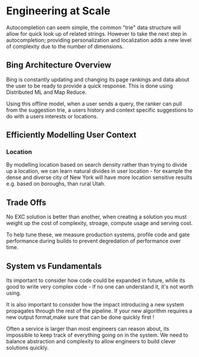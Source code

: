 # Engineering at Scale

Autocompletion can seem simple, the common "trie" data structure will allow for quick look up of related strings. However to take the next step in autocompletion; providing personalization and localization adds a new level of complexity due to the number of dimensions.

## Bing Architecture Overview

Bing is constantly updating and changing its page rankings and data about the user to be ready to provide a quick response. This is done using Distributed ML and Map Reduce.

Using this offline model, when a user sends a query, the ranker can pull from the suggestion trie, a users history and context specific suggestions to do with a users interests or locations.

## Efficiently Modelling User Context

### Location

By modelling location based on search density rather than trying to divide up a location, we can learn natural divides in user location - for example the dense and diverse city of New York will have more location sensitive results e.g. based on boroughs, than rural Utah. 

## Trade Offs

No EXC solution is better than another, when creating a solution you must weight up the cost of complexity, stroage, compute usage and serving cost. 

To help tune these, we measure production systems, profile code and gate performance during builds to prevent degredation of performance over time. 

## System vs Fundamentals 

Its important to consider how code could be expanded in future, while its good to write very complex code - if no one can understand it, it's not worth using.

It is also important to consider how the impact introducing a new system propagates through the rest of the pipeline. If your new algorithm requires a new output format,make sure that can be done quickly first !

Often a service is larger than most engineers can reason about, its impossible to keep track of everything going on in the system. We need to balance abstraction and complexity to  allow engineers to build clever solutions quickly. 